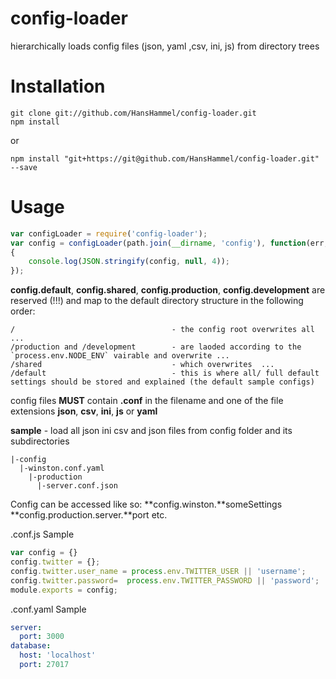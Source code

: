 config-loader
=============

 hierarchically loads config files (json, yaml ,csv, ini, js) from directory trees

Installation
============

	git clone git://github.com/HansHammel/config-loader.git
	npm install

or

    npm install "git+https://git@github.com/HansHammel/config-loader.git" --save

Usage
=====

```javascript
var configLoader = require('config-loader');
var config = configLoader(path.join(__dirname, 'config'), function(err, config)
{
    console.log(JSON.stringify(config, null, 4));
});
```

**config.default**, **config.shared**, **config.production**, **config.development** are reserved (!!!) and map to the default directory structure in the following order:

    /                                   - the config root overwrites all ...
    /production and /development        - are laoded according to the `process.env.NODE_ENV` vairable and overwrite ...
    /shared                             - which overwrites  ...
    /default                            - this is where all/ full default settings should be stored and explained (the default sample configs)

config files **MUST** contain **.conf** in the filename and one of the file extensions **json**, **csv**, **ini**, **js** or **yaml**

**sample** - load all json ini csv and json files from config folder and its subdirectories

    |-config
      |-winston.conf.yaml
        |-production
          |-server.conf.json

Config can be accessed like so:
**config.winston.**someSettings
**config.production.server.**port
etc.

.conf.js Sample

```javascript
var config = {}
config.twitter = {};
config.twitter.user_name = process.env.TWITTER_USER || 'username';
config.twitter.password=  process.env.TWITTER_PASSWORD || 'password';
module.exports = config;
```

.conf.yaml Sample

```yaml
server:
  port: 3000
database:
  host: 'localhost'
  port: 27017
```
